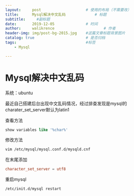 ```yaml
---
layout:     post   				    # 使用的布局（不需要改）
title:      Mysql解决中文乱码				# 标题
subtitle:     #副标题
date:       2019-12-05 				# 时间
author:     walikrence 						# 作者
header-img: img/post-bg-2015.jpg 	#这篇文章标题背景图片
catalog: true 						# 是否归档
tags:								#标签
    - Mysql

---
```

# Mysql解决中文乱码
系统：ubuntu

最近自己搭建后台出现中文乱码情况，经过排查发现是mysql的charater_set_server默认为latin1

查看方法
```sql
show variables like '%char%'
```
修改方法
```sh
vim /etc/mysql/mysql.conf.d/mysqld.cnf
```

在末尾添加

```cnf
character_set_server = utf8
```

重启mysql

```sh
/etc/init.d/mysql restart
```